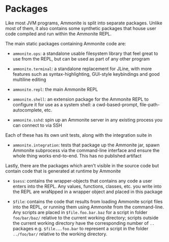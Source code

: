 Packages
========

Like most JVM programs, Ammonite is split into separate packages. Unlike
most of them, it also contains some synthetic packages that house user code
compiled and run within the Ammonite REPL.

The main static packages containing Ammonite code are:
 
- `ammonite.ops`: a standalone usable filesystem library that feel great to
  use from the REPL, but can be used as part of any other program
  
- `ammonite.terminal`: a standalone replacement for JLine, with more features
  such as syntax-highlighting, GUI-style keybindings and good multiline editing
  
- `ammonite.repl`: the main Ammonite REPL

- `ammonite.shell`: an extension package for the Ammonite REPL to configure it 
  for use as a system shell: a cwd-based-prompt, file-path-autocomplete, etc.
  
- `ammonite.sshd`: spin up an Ammonite server in any existing process you can
  connect to via SSH
  
Each of these has its own unit tests, along with the integration suite in

- `ammonite.integration`: tests that package up the Ammonite jar, spawn 
  Ammonite subprocess via the command-line interface and ensure the whole
  thing works end-to-end. This has no published artifact
  
Lastly, there are the packages which aren't visible in the source code but 
contain code that is generated at runtime by Ammonite

- `$sess`: contains the wrapper-objects that contains any code 
  a user enters into the REPL. Any values, functions, classes, etc. you write
  into the REPL are wraNpped in a wrapper object and placed in this package
  
- `$file`: contains the code that results from loading Ammonite
  script files into the REPL, or running them using Ammonite from the 
  command-line. Any scripts are placed in `$file.foo.bar.baz`
  for a script in folder `foo/bar/baz/` relative to the current working
  directory; scripts outside the current working directory have the 
  corresponding number of `..` packages e.g. `$file.`..`.foo.bar`
  to represent a script in the folder `../foo/bar/` relative to the working
  directory.